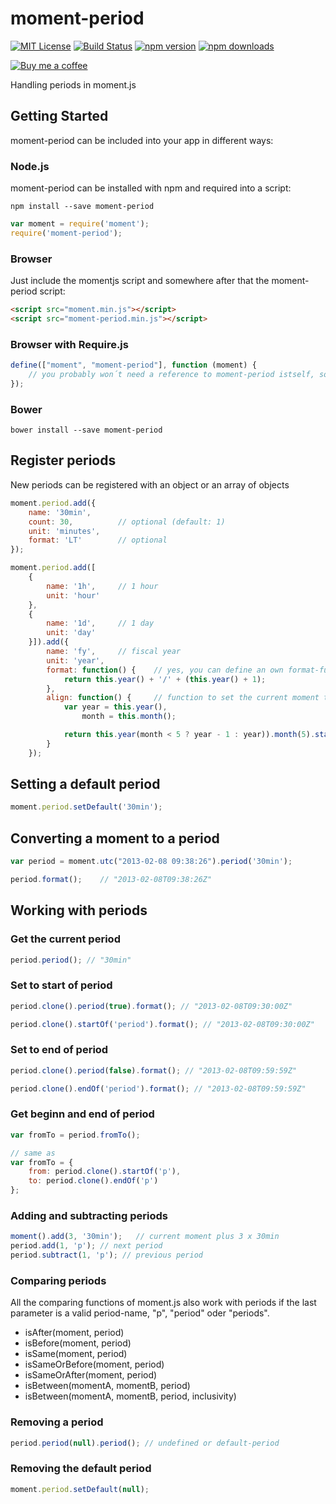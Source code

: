 # moment-period
[![MIT License][license-image]][license-url]
[![Build Status][azure-pipeline-image]][azure-pipeline-url]
[![npm version][npm-image]][npm-url]
[![npm downloads][downloads-image]][npm-url]

[![Buy me a coffee][buy-me-a-coffee-image]][buy-me-a-coffee-url]

Handling periods in moment.js

## Getting Started
moment-period can be included into your app in different ways:

### Node.js
moment-period can be installed with npm and required into a script:
```
npm install --save moment-period
```
```js
var moment = require('moment');
require('moment-period');
```


### Browser
Just include the momentjs script and somewhere after that the moment-period script:
```html
<script src="moment.min.js"></script>
<script src="moment-period.min.js"></script>
```

### Browser with Require.js
```js
define(["moment", "moment-period"], function (moment) {
    // you probably won´t need a reference to moment-period istself, so include it last
});
```

### Bower
```
bower install --save moment-period
```


## Register periods
New periods can be registered with an object or an array of objects
```js
moment.period.add({
    name: '30min',
    count: 30,          // optional (default: 1)
    unit: 'minutes',
    format: 'LT'        // optional
});

moment.period.add([
    {
        name: '1h',     // 1 hour
        unit: 'hour'
    },
    {
        name: '1d',     // 1 day
        unit: 'day'
    }]).add({
        name: 'fy',     // fiscal year
        unit: 'year',
        format: function() {    // yes, you can define an own format-function
            return this.year() + '/' + (this.year() + 1);
        },
        align: function() {     // function to set the current moment to the start of the period
            var year = this.year(),
                month = this.month();

            return this.year(month < 5 ? year - 1 : year)).month(5).startOf('month');
        }
    });

```

## Setting a default period
```js
moment.period.setDefault('30min');
```

## Converting a moment to a period
```js
var period = moment.utc("2013-02-08 09:38:26").period('30min');

period.format();    // "2013-02-08T09:38:26Z"
```

## Working with periods
### Get the current period
```js
period.period(); // "30min"
```

### Set to start of period
```js
period.clone().period(true).format(); // "2013-02-08T09:30:00Z"

period.clone().startOf('period').format(); // "2013-02-08T09:30:00Z"
```

### Set to end of period
```js
period.clone().period(false).format(); // "2013-02-08T09:59:59Z"

period.clone().endOf('period').format(); // "2013-02-08T09:59:59Z"
```

### Get beginn and end of period
```js
var fromTo = period.fromTo();

// same as
var fromTo = {
    from: period.clone().startOf('p'),
    to: period.clone().endOf('p')
};
```
### Adding and subtracting periods
```js
moment().add(3, '30min');   // current moment plus 3 x 30min
period.add(1, 'p'); // next period
period.subtract(1, 'p'); // previous period
```

### Comparing periods
All the comparing functions of moment.js also work with periods if the last parameter is a
valid period-name, "p", "period" oder "periods".
- isAfter(moment, period)
- isBefore(moment, period)
- isSame(moment, period)
- isSameOrBefore(moment, period)
- isSameOrAfter(moment, period)
- isBetween(momentA, momentB, period)
- isBetween(momentA, momentB, period, inclusivity)

### Removing a period
```js
period.period(null).period(); // undefined or default-period
```

### Removing the default period
```js
moment.period.setDefault(null);
```

[license-image]: https://img.shields.io/badge/license-MIT-blue.svg?style=flat
[license-url]: LICENSE

[versioneye-image]: https://www.versioneye.com/user/projects/58a0655f940b230032da590e/badge.svg
[versioneye-url]: https://www.versioneye.com/user/projects/58a0655f940b230032da590e

[npm-image]: https://badge.fury.io/smartin85/moment-period.svg
[npm-url]: https://www.npmjs.com/package/moment-period

[downloads-image]: https://img.shields.io/npm/dt/moment-period.svg

[azure-pipeline-image]: https://dev.azure.com/smartin85/moment-period/_apis/build/status/smartin85.moment-period?branchName=master
[azure-pipeline-url]: https://dev.azure.com/smartin85/moment-period/_build/latest?definitionId=1&branchName=master

[buy-me-a-coffee-image]: https://www.buymeacoffee.com/assets/img/custom_images/yellow_img.png
[buy-me-a-coffee-url]: https://www.buymeacoffee.com/smartin